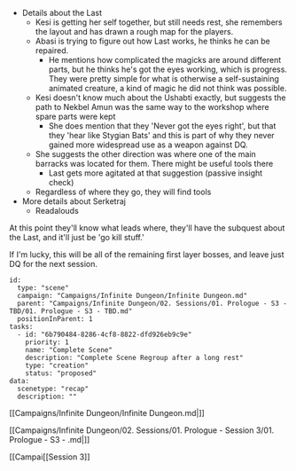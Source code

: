 - Details about the Last
	- Kesi is getting her self together, but still needs rest, she remembers the layout and has drawn a rough map for the players.
	- Abasi is trying to figure out how Last works, he thinks he can be repaired.
		- He mentions how complicated the magicks are around different parts, but he thinks he's got the eyes working, which is progress. They were pretty simple for what is otherwise a self-sustaining animated creature, a kind of magic he did not think was possible.
	- Kesi doesn't know much about the Ushabti exactly, but suggests the path to Nekbel Amun was the same way to the workshop where spare parts were kept
		- She does mention that they 'Never got the eyes right', but that they 'hear like Stygian Bats' and this is part of why they never gained more widespread use as a weapon against DQ.
	- She suggests the other direction was where one of the main barracks was located for them. There might be useful tools there
		- Last gets more agitated at that suggestion (passive insight check)
	- Regardless of where they go, they will find tools
- More details about Serketraj
	- Readalouds


At this point they'll know what leads where, they'll have the subquest about the Last, and it'll just be 'go kill stuff.'

If I'm lucky, this will be all of the remaining first layer bosses, and leave just DQ for the next session.



```RpgManager4
id: 
  type: "scene"
  campaign: "Campaigns/Infinite Dungeon/Infinite Dungeon.md"
  parent: "Campaigns/Infinite Dungeon/02. Sessions/01. Prologue - S3 - TBD/01. Prologue - S3 - TBD.md"
  positionInParent: 1
tasks: 
  - id: "6b790484-8286-4cf8-8822-dfd926eb9c9e"
    priority: 1
    name: "Complete Scene"
    description: "Complete Scene Regroup after a long rest"
    type: "creation"
    status: "proposed"
data: 
  scenetype: "recap"
  description: ""
```

[[Campaigns/Infinite Dungeon/Infinite Dungeon.md|]]

[[Campaigns/Infinite Dungeon/02. Sessions/01. Prologue - Session 3/01. Prologue - S3 - .md|]]

[[Campai[[Session 3]]
